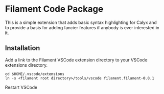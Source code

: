 # Filament Code Package

This is a simple extension that adds basic syntax highlighting for Calyx and to provide a basis for adding
fancier features if anybody is ever interested in it.

## Installation
Add a link to the Filament VSCode extension directory to your VSCode extensions directory.
```
cd $HOME/.vscode/extensions
ln -s <filament root directory>/tools/vscode filament.filament-0.0.1
```
Restart VSCode